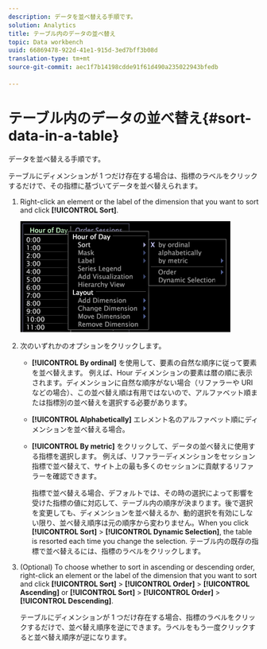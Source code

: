 ```yaml
---
description: データを並べ替える手順です。
solution: Analytics
title: テーブル内のデータの並べ替え
topic: Data workbench
uuid: 66869478-922d-41e1-915d-3ed7bff3b08d
translation-type: tm+mt
source-git-commit: aec1f7b14198cdde91f61d490a235022943bfedb

---
```



# テーブル内のデータの並べ替え{#sort-data-in-a-table}

データを並べ替える手順です。

テーブルにディメンションが 1 つだけ存在する場合は、指標のラベルをクリックするだけで、その指標に基づいてデータを並べ替えられます。

1. Right-click an element or the label of the dimension that you want to sort and click **[!UICONTROL Sort]**.

   ![](assets/mnu_Table_Sort.png)

1. 次のいずれかのオプションをクリックします。

   * **[!UICONTROL By ordinal]** を使用して、要素の自然な順序に従って要素を並べ替えます。 例えば、Hour ディメンションの要素は暦の順に表示されます。ディメンションに自然な順序がない場合（リファラーや URI などの場合）、この並べ替え順は有用ではないので、アルファベット順または指標別の並べ替えを選択する必要があります。
   * **[!UICONTROL Alphabetically]** エレメント名のアルファベット順にディメンションを並べ替える場合。
   * **[!UICONTROL By metric]** をクリックして、データの並べ替えに使用する指標を選択します。 例えば、リファラーディメンションをセッション指標で並べ替えて、サイト上の最も多くのセッションに貢献するリファラーを確認できます。

      指標で並べ替える場合、デフォルトでは、その時の選択によって影響を受けた指標の値に対応して、テーブル内の順序が決まります。後で選択を変更しても、ディメンションを並べ替えるか、動的選択を有効にしない限り、並べ替え順序は元の順序から変わりません。When you click **[!UICONTROL Sort]** > **[!UICONTROL Dynamic Selection]**, the table is resorted each time you change the selection.
   テーブル内の既存の指標で並べ替えるには、指標のラベルをクリックします。

1. (Optional) To choose whether to sort in ascending or descending order, right-click an element or the label of the dimension that you want to sort and click **[!UICONTROL Sort]** > **[!UICONTROL Order]** > **[!UICONTROL Ascending]** or **[!UICONTROL Sort]** > **[!UICONTROL Order]** > **[!UICONTROL Descending]**.

   テーブルにディメンションが 1 つだけ存在する場合、指標のラベルをクリックするだけで、並べ替え順序を逆にできます。ラベルをもう一度クリックすると並べ替え順序が逆になります。

